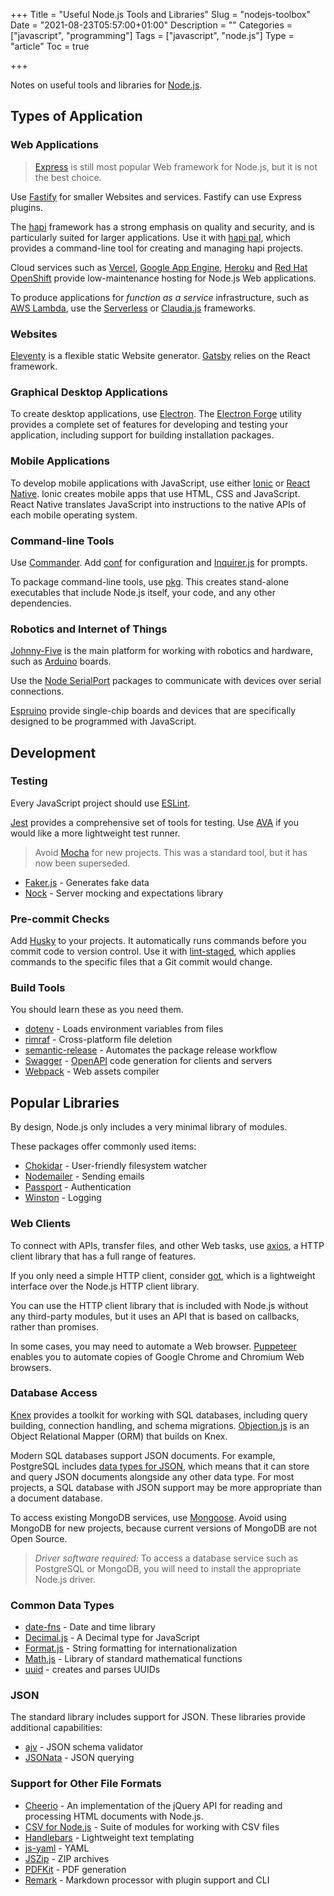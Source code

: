 +++
Title = "Useful Node.js Tools and Libraries"
Slug = "nodejs-toolbox"
Date = "2021-08-23T05:57:00+01:00"
Description = ""
Categories = ["javascript", "programming"]
Tags = ["javascript", "node.js"]
Type = "article"
Toc = true

+++

Notes on useful tools and libraries for [Node.js](https://nodejs.org).

<!--more-->

## Types of Application

### Web Applications

> [Express](https://expressjs.com/) is still most popular Web framework for Node.js, but it is not the best choice. 

Use [Fastify](https://www.fastify.io/) for smaller Websites and services. Fastify can use Express plugins. 

The [hapi](https://hapijs.com/) framework has a strong emphasis on quality and security, and is particularly suited for larger applications. Use it with [hapi pal](https://hapipal.com/), which provides a command-line tool for creating and managing hapi projects.

Cloud services such as [Vercel](https://vercel.com), [Google App Engine](https://cloud.google.com/appengine/), [Heroku](https://www.heroku.com/) and [Red Hat OpenShift](https://www.openshift.com/) provide low-maintenance hosting for Node.js Web applications.

To produce applications for _function as a service_ infrastructure, such as
[AWS Lambda](https://aws.amazon.com/lambda/), use the
[Serverless](https://www.serverless.com) or [Claudia.js](https://claudiajs.com/)
frameworks.

### Websites

[Eleventy](https://www.11ty.dev/) is a flexible static Website generator. [Gatsby](https://www.gatsbyjs.com/) relies on the React framework.

### Graphical Desktop Applications

To create desktop applications, use [Electron](https://electronjs.org/). The [Electron Forge](https://electronforge.io/) utility provides a complete set of features for developing and testing your application, including support for building installation packages.

### Mobile Applications

To develop mobile applications with JavaScript, use either
[Ionic](https://ionicframework.com/) or [React Native](http://reactnative.com/). Ionic
creates mobile apps that use HTML, CSS and JavaScript. React Native translates JavaScript into
instructions to the native APIs of each mobile operating system.

### Command-line Tools

Use [Commander](https://www.npmjs.com/package/commander). Add [conf](https://www.npmjs.com/package/conf) for configuration and [Inquirer.js](https://www.npmjs.com/package/inquirer) for prompts.

To package command-line tools, use [pkg](https://www.npmjs.com/package/pkg). This
creates stand-alone executables that include Node.js itself, your code, and any other
dependencies.

### Robotics and Internet of Things

[Johnny-Five](http://johnny-five.io/) is the main platform for working with robotics and hardware, such as [Arduino](https://www.arduino.cc/) boards.

Use the [Node SerialPort](https://serialport.io/) packages to communicate with devices over serial connections.

[Espruino](https://www.espruino.com/) provide single-chip boards and devices that are specifically designed to be programmed with JavaScript.

## Development

### Testing

Every JavaScript project should use [ESLint](http://eslint.org/).

[Jest](https://facebook.github.io/jest/) provides a comprehensive set of tools for
testing. Use [AVA](https://www.npmjs.com/package/ava) if you would like a more lightweight test runner.

> Avoid [Mocha](https://mochajs.org/) for new projects. This was a standard tool, but it has now been superseded.

- [Faker.js](https://github.com/Marak/faker.js) - Generates fake data
- [Nock](https://www.npmjs.com/package/nock) - Server mocking and expectations library

### Pre-commit Checks

Add [Husky](https://typicode.github.io/husky/) to your projects. It automatically runs commands before you commit code to version control. Use it with [lint-staged](https://github.com/okonet/lint-staged), which applies commands to the specific files that a Git commit would change.

### Build Tools

You should learn these as you need them.

- [dotenv](https://github.com/motdotla/dotenv) - Loads environment variables from files
- [rimraf](https://www.npmjs.com/package/rimraf) - Cross-platform file deletion
- [semantic-release](https://github.com/semantic-release/semantic-release) - Automates the package release workflow
- [Swagger](https://swagger.io/tools/open-source/) - [OpenAPI](https://www.openapis.org/) code generation for clients and servers
- [Webpack](https://webpack.js.org/) - Web assets compiler

## Popular Libraries

By design, Node.js only includes a very minimal library of modules.

These packages offer commonly used items:

- [Chokidar](https://www.npmjs.com/package/chokidar) - User-friendly filesystem watcher
- [Nodemailer](https://nodemailer.com) - Sending emails
- [Passport](http://www.passportjs.org/) - Authentication
- [Winston](https://github.com/winstonjs/winston) - Logging

### Web Clients

To connect with APIs, transfer files, and other Web tasks, use [axios](https://axios-http.com/), a HTTP client library that has a full range of features.

If you only need a simple HTTP client, consider [got](https://github.com/sindresorhus/got), which is a lightweight interface over the Node.js HTTP client library.

You can use the HTTP client library that is included with Node.js without any third-party modules, but it uses an API that is based on callbacks, rather than promises.

In some cases, you may need to automate a Web browser. [Puppeteer](https://github.com/GoogleChrome/puppeteer) enables you to automate copies of Google Chrome and Chromium Web browsers.

### Database Access

[Knex](http://knexjs.org/) provides a toolkit for working with SQL databases, including
query building, connection handling, and schema migrations.
[Objection.js](https://vincit.github.io/objection.js) is an Object Relational Mapper
(ORM) that builds on Knex.

Modern SQL databases support JSON documents. For example, PostgreSQL includes [data types for JSON](https://www.postgresql.org/docs/13/datatype-json.html), which means that it can store and query JSON documents alongside any other data type. For most projects, a SQL database with JSON support may be more appropriate than a document database.

To access existing MongoDB services, use [Mongoose](http://mongoosejs.com/).
Avoid using MongoDB for new projects, because current versions of MongoDB are not Open Source.

> _Driver software required:_ To access a database service such as PostgreSQL or
> MongoDB, you will need to install the appropriate Node.js driver.

### Common Data Types

- [date-fns](https://date-fns.org/) - Date and time library
- [Decimal.js](https://mikemcl.github.io/decimal.js/) - A Decimal type for JavaScript
- [Format.js](https://formatjs.io/) - String formatting for internationalization
- [Math.js](http://mathjs.org/) - Library of standard mathematical functions
- [uuid](https://www.npmjs.com/package/uuid) - creates and parses UUIDs

### JSON

The standard library includes support for JSON. These libraries provide additional capabilities:

- [ajv](https://ajv.js.org/) - JSON schema validator
- [JSONata](https://jsonata.org) - JSON querying

### Support for Other File Formats

- [Cheerio](https://cheerio.js.org/) - An implementation of the jQuery API for reading and processing HTML documents with Node.js.
- [CSV for Node.js](https://csv.js.org/) - Suite of modules for working with CSV files
- [Handlebars](https://handlebarsjs.com/) - Lightweight text templating
- [js-yaml](https://github.com/nodeca/js-yaml) - YAML
- [JSZip](https://stuk.github.io/jszip/) - ZIP archives
- [PDFKit](https://pdfkit.org/) - PDF generation
- [Remark](https://remark.js.org/) - Markdown processor with plugin support and CLI
